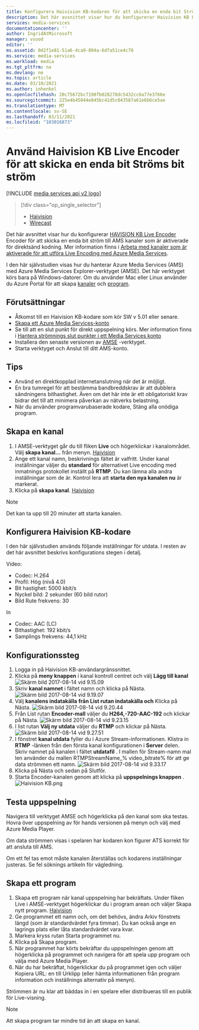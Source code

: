 ```yaml
---
title: Konfigurera Haivision KB-kodaren för att skicka en enda bit Ströms bit ström till Azure | Microsoft Docs
description: Det här avsnittet visar hur du konfigurerar Haivision KB Live Encoder för att skicka en enda bit ström till AMS kanaler som är aktiverade för Live encoding.
services: media-services
documentationcenter: ''
author: IngridAtMicrosoft
manager: vsood
editor: ''
ms.assetid: 0d2f1e81-51a6-4ca9-894a-6dfa51ce4c70
ms.service: media-services
ms.workload: media
ms.tgt_pltfrm: na
ms.devlang: ne
ms.topic: article
ms.date: 03/10/2021
ms.author: inhenkel
ms.openlocfilehash: 20c75672bc7198fb028278dc5432cc6a77e3766e
ms.sourcegitcommit: 225e4b45844e845bc41d5c043587a61e6b6ce5ae
ms.translationtype: MT
ms.contentlocale: sv-SE
ms.lasthandoff: 03/11/2021
ms.locfileid: "103016873"
---
```

# <a name="use-the-haivision-kb-live-encoder-to-send-a-single-bitrate-live-stream"></a>Använd Haivision KB Live Encoder för att skicka en enda bit Ströms bit ström

[!INCLUDE [media services api v2 logo](./includes/v2-hr.md)]

> [!div class="op_single_selector"]
> * [Haivision](media-services-configure-kb-live-encoder.md)
> * [Wirecast](media-services-configure-wirecast-live-encoder.md)

Det här avsnittet visar hur du konfigurerar [HAVISION KB Live Encoder](https://www.haivision.com/products/kb-series/) Encoder för att skicka en enda bit ström till AMS kanaler som är aktiverade för direktsänd kodning. Mer information finns i [Arbeta med kanaler som är aktiverade för att utföra Live Encoding med Azure Media Services](media-services-manage-live-encoder-enabled-channels.md).

I den här självstudien visas hur du hanterar Azure Media Services (AMS) med Azure Media Services Explorer-verktyget (AMSE). Det här verktyget körs bara på Windows-datorer. Om du använder Mac eller Linux använder du Azure Portal för att skapa [kanaler](media-services-portal-creating-live-encoder-enabled-channel.md#create-a-channel) och [program](media-services-portal-creating-live-encoder-enabled-channel.md).

## <a name="prerequisites"></a>Förutsättningar
*   Åtkomst till en Haivision KB-kodare som kör SW v 5.01 eller senare.
* [Skapa ett Azure Media Services-konto](media-services-portal-create-account.md)
* Se till att en slut punkt för direkt uppspelning körs. Mer information finns i [Hantera strömnings slut punkter i ett Media Services konto](media-services-portal-manage-streaming-endpoints.md)
* Installera den senaste versionen av [AMSE](https://github.com/Azure/Azure-Media-Services-Explorer) -verktyget.
* Starta verktyget och Anslut till ditt AMS-konto.

## <a name="tips"></a>Tips
* Använd en direktkopplad internetanslutning när det är möjligt.
* En bra tumregel för att bestämma bandbreddskrav är att dubblera sändningens bithastighet. Även om det här inte är ett obligatoriskt krav bidrar det till att minimera påverkan av nätverks belastning.
* När du använder programvarubaserade kodare, Stäng alla onödiga program.

## <a name="create-a-channel"></a>Skapa en kanal
1. I AMSE-verktyget går du till fliken **Live** och högerklickar i kanalområdet. Välj **skapa kanal...** från menyn.
[Haivision](./media/media-services-configure-kb-live-encoder/channel.png)
2. Ange ett kanal namn, beskrivnings fältet är valfritt. Under kanal inställningar väljer du **standard** för alternativet Live encoding med inmatnings protokollet inställt på **RTMP**. Du kan lämna alla andra inställningar som de är. Kontrol lera att **starta den nya kanalen nu** är markerat.
3. Klicka på **skapa kanal**.
[Haivision](./media/media-services-configure-kb-live-encoder/livechannel.png)

> [!NOTE]
> Det kan ta upp till 20 minuter att starta kanalen.

## <a name="configure-the-haivision-kb-encoder"></a>Konfigurera Haivision KB-kodare
I den här självstudien används följande inställningar för utdata. I resten av det här avsnittet beskrivs konfigurations stegen i detalj.

Video:
-   Codec: H.264
-   Profil: Hög (nivå 4.0)
-   Bit hastighet: 5000 kbit/s
-   Nyckel bild: 2 sekunder (60 bild rutor)
-   Bild Rute frekvens: 30

In
-   Codec: AAC (LC)
-   Bithastighet: 192 kbit/s
-   Samplings frekvens: 44,1 kHz

## <a name="configuration-steps"></a>Konfigurationssteg
1.  Logga in på Haivision KB-användargränssnittet.
2.  Klicka på **meny knappen** i kanal kontroll centret och välj **Lägg till kanal**  
    ![Skärm bild 2017-08-14 vid 9.15.09](./media/media-services-configure-kb-live-encoder/step2.png)
3.  Skriv **kanal namnet** i fältet namn och klicka på Nästa.  
    ![Skärm bild 2017-08-14 vid 9.19.07](./media/media-services-configure-kb-live-encoder/step3.png)
4.  Välj **kanalens indatakälla** **från List rutan indatakälla och** Klicka på Nästa.
    ![Skärm bild 2017-08-14 vid 9.20.44](./media/media-services-configure-kb-live-encoder/step4.png)
5.  Från List rutan **Encoder-mall** väljer du **H264,-720-AAC-192** och klickar på Nästa.
    ![Skärm bild 2017-08-14 vid 9.23.15](./media/media-services-configure-kb-live-encoder/step5.png)
6.  I list rutan **Välj ny utdata** väljer du **RTMP** och klickar på Nästa.  
    ![Skärm bild 2017-08-14 vid 9.27.51](./media/media-services-configure-kb-live-encoder/step6.png)
7.  I fönstret **kanal utdata** fyller du i Azure Stream-informationen. Klistra in **RTMP** -länken från den första kanal konfigurationen i **Server** delen. Skriv namnet på kanalen i fältet **utdatafil** . I mallen för Stream-namn mal len använder du mallen RTMPStreamName_% video_bitrate% för att ge data strömmen ett namn.
    ![Skärm bild 2017-08-14 vid 9.33.17](./media/media-services-configure-kb-live-encoder/step7.png)
8.  Klicka på Nästa och sedan på Slutför.
9.  Starta Encoder-kanalen genom att klicka på **uppspelnings knappen** .  
    ![Haivision KB.png](./media/media-services-configure-kb-live-encoder/step9.png)

## <a name="test-playback"></a>Testa uppspelning
Navigera till verktyget AMSE och högerklicka på den kanal som ska testas. Hovra över uppspelning av för hands versionen på menyn och välj med Azure Media Player.

Om data strömmen visas i spelaren har kodaren kon figurer ATS korrekt för att ansluta till AMS.

Om ett fel tas emot måste kanalen återställas och kodarens inställningar justeras. Se fel söknings artikeln för vägledning.

## <a name="create-a-program"></a>Skapa ett program
1.  Skapa ett program när kanal uppspelning har bekräftats. Under fliken Live i AMSE-verktyget högerklickar du i program arean och väljer Skapa nytt program.
[Haivision](./media/media-services-configure-kb-live-encoder/program.png)
1.  Ge programmet ett namn och, om det behövs, ändra Arkiv fönstrets längd (som är standardvärdet fyra timmar). Du kan också ange en lagrings plats eller låta standardvärdet vara kvar.
2.  Markera kryss rutan Starta programmet nu.
3.  Klicka på Skapa program.
4.  När programmet har körts bekräftar du uppspelningen genom att högerklicka på programmet och navigera för att spela upp program och välja med Azure Media Player.
5.  När du har bekräftat, högerklickar du på programmet igen och väljer Kopiera URL: en till Urklipp (eller hämta informationen från program information och inställnings alternativ på menyn).

Strömmen är nu klar att bäddas in i en spelare eller distribueras till en publik för Live-visning.

> [!NOTE]
> Att skapa program tar mindre tid än att skapa en kanal.
